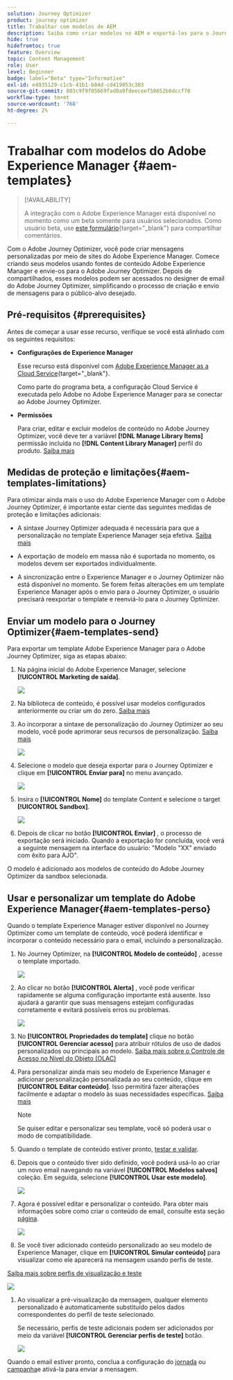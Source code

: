 ```yaml
---
solution: Journey Optimizer
product: journey optimizer
title: Trabalhar com modelos de AEM
description: Saiba como criar modelos no AEM e exportá-los para o Journey Optimizer
hide: true
hidefromtoc: true
feature: Overview
topic: Content Management
role: User
level: Beginner
badge: label="Beta" type="Informative"
exl-id: e4935129-c1cb-41b1-b84d-cd419053c303
source-git-commit: 803c9f9f05669fad0a9fdeeceef58652b6dccf70
workflow-type: tm+mt
source-wordcount: '768'
ht-degree: 2%

---
```


# Trabalhar com modelos do Adobe Experience Manager {#aem-templates}

>[!AVAILABILITY]
>
>A integração com o Adobe Experience Manager está disponível no momento como um beta somente para usuários selecionados.
> Como usuário beta, use [este formulário](https://forms.office.com/pages/responsepage.aspx?id=Wht7-jR7h0OUrtLBeN7O4Wf0cbVTQ3tCpW_unE-w8-JUN1FaNlAzNkhPSUdaSkJXVFRCNTRJNVRFSy4u){target="_blank"} para compartilhar comentários.

Com o Adobe Journey Optimizer, você pode criar mensagens personalizadas por meio de sites do Adobe Experience Manager. Comece criando seus modelos usando fontes de conteúdo Adobe Experience Manager e envie-os para o Adobe Journey Optimizer. Depois de compartilhados, esses modelos podem ser acessados no designer de email do Adobe Journey Optimizer, simplificando o processo de criação e envio de mensagens para o público-alvo desejado.

## Pré-requisitos {#prerequisites}

Antes de começar a usar esse recurso, verifique se você está alinhado com os seguintes requisitos:

* **Configurações de Experience Manager**

   Esse recurso está disponível com [Adobe Experience Manager as a Cloud Service](https://experienceleague.adobe.com/docs/experience-manager-cloud-service/content/overview/introduction.html){target="_blank"}.

   Como parte do programa beta, a configuração Cloud Service é executada pelo Adobe no Adobe Experience Manager para se conectar ao Adobe Journey Optimizer.

* **Permissões**

   Para criar, editar e excluir modelos de conteúdo no Adobe Journey Optimizer, você deve ter a variável **[!DNL Manage Library Items]** permissão incluída no **[!DNL Content Library Manager]** perfil do produto. [Saiba mais](../administration/ootb-product-profiles.md#content-library-manager)

## Medidas de proteção e limitações{#aem-templates-limitations}

Para otimizar ainda mais o uso do Adobe Experience Manager com o Adobe Journey Optimizer, é importante estar ciente das seguintes medidas de proteção e limitações adicionais:

* A sintaxe Journey Optimizer adequada é necessária para que a personalização no template Experience Manager seja efetiva. [Saiba mais](../personalization/personalization-syntax.md)

* A exportação de modelo em massa não é suportada no momento, os modelos devem ser exportados individualmente.

* A sincronização entre o Experience Manager e o Journey Optimizer não está disponível no momento. Se forem feitas alterações em um template Experience Manager após o envio para o Journey Optimizer, o usuário precisará reexportar o template e reenviá-lo para o Journey Optimizer.

## Enviar um modelo para o Journey Optimizer{#aem-templates-send}

Para exportar um template Adobe Experience Manager para o Adobe Journey Optimizer, siga as etapas abaixo:

1. Na página inicial do Adobe Experience Manager, selecione **[!UICONTROL Marketing de saída]**.

   ![](assets/aem-outbound-menu.png)

1. Na biblioteca de conteúdo, é possível usar modelos configurados anteriormente ou criar um do zero. [Saiba mais](https://experienceleague.adobe.com/docs/experience-manager-65/authoring/authoring/managing-pages.html?lang=en#creating-a-new-page)

1. Ao incorporar a sintaxe de personalização do Journey Optimizer ao seu modelo, você pode aprimorar seus recursos de personalização. [Saiba mais](../personalization/personalization-syntax.md)

   ![](assets/aem_ajo_4.png)

1. Selecione o modelo que deseja exportar para o Journey Optimizer e clique em **[!UICONTROL Enviar para]** no menu avançado.

   ![](assets/aem-advanced-menu.png)

1. Insira o **[!UICONTROL Nome]** do template Content e selecione o target **[!UICONTROL Sandbox]**.

   ![](assets/aem-send-template-settings.png)

1. Depois de clicar no botão **[!UICONTROL Enviar]** , o processo de exportação será iniciado. Quando a exportação for concluída, você verá a seguinte mensagem na interface do usuário: &quot;Modelo &quot;XX&quot; enviado com êxito para AJO&quot;.

O modelo é adicionado aos modelos de conteúdo do Adobe Journey Optimizer da sandbox selecionada.

## Usar e personalizar um template do Adobe Experience Manager{#aem-templates-perso}

Quando o template Experience Manager estiver disponível no Journey Optimizer como um template de conteúdo, você poderá identificar e incorporar o conteúdo necessário para o email, incluindo a personalização.

1. No Journey Optimizer, na **[!UICONTROL Modelo de conteúdo]** , acesse o template importado.

   ![](assets/aem_ajo_1.png)

1. Ao clicar no botão **[!UICONTROL Alerta]** , você pode verificar rapidamente se alguma configuração importante está ausente. Isso ajudará a garantir que suas mensagens estejam configuradas corretamente e evitará possíveis erros ou problemas.

   ![](assets/aem_ajo_2.png)

1. No **[!UICONTROL Propriedades do template]** clique no botão **[!UICONTROL Gerenciar acesso]** para atribuir rótulos de uso de dados personalizados ou principais ao modelo. [Saiba mais sobre o Controle de Acesso no Nível do Objeto (OLAC)](../administration/object-based-access.md)

1. Para personalizar ainda mais seu modelo de Experience Manager e adicionar personalização personalizada ao seu conteúdo, clique em **[!UICONTROL Editar conteúdo]**. Isso permitirá fazer alterações facilmente e adaptar o modelo às suas necessidades específicas. [Saiba mais](get-started-email-design.md)

   >[!NOTE]
   >
   > Se quiser editar e personalizar seu template, você só poderá usar o modo de compatibilidade.

1. Quando o template de conteúdo estiver pronto, [testar e validar](content-templates.md#test-template).

1. Depois que o conteúdo tiver sido definido, você poderá usá-lo ao criar um novo email navegando na variável **[!UICONTROL Modelos salvos]** coleção. Em seguida, selecione **[!UICONTROL Usar este modelo]**.

   ![](assets/aem_ajo_3.png)

1. Agora é possível editar e personalizar o conteúdo. Para obter mais informações sobre como criar o conteúdo de email, consulte esta seção [página](content-from-scratch.md).

   ![](assets/aem_ajo_5.png)

1. Se você tiver adicionado conteúdo personalizado ao seu modelo de Experience Manager, clique em **[!UICONTROL Simular conteúdo]** para visualizar como ele aparecerá na mensagem usando perfis de teste.

[Saiba mais sobre perfis de visualização e teste](../email/preview.md)

   ![](assets/aem_ajo_6.png)

1. Ao visualizar a pré-visualização da mensagem, qualquer elemento personalizado é automaticamente substituído pelos dados correspondentes do perfil de teste selecionado.

   Se necessário, perfis de teste adicionais podem ser adicionados por meio da variável **[!UICONTROL Gerenciar perfis de teste]** botão.

   ![](assets/aem_ajo_7.png)

Quando o email estiver pronto, conclua a configuração do [jornada](../building-journeys/journey-gs.md) ou [campanha](../campaigns/create-campaign.md)e ativá-la para enviar a mensagem.
